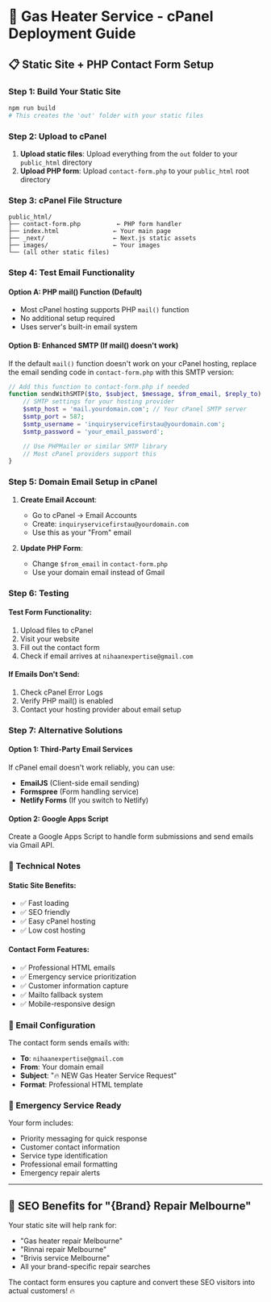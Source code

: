 # 🚀 Gas Heater Service - cPanel Deployment Guide

## 📋 **Static Site + PHP Contact Form Setup**

### **Step 1: Build Your Static Site**

```bash
npm run build
# This creates the 'out' folder with your static files
```

### **Step 2: Upload to cPanel**

1. **Upload static files**: Upload everything from the `out` folder to your `public_html` directory
2. **Upload PHP form**: Upload `contact-form.php` to your `public_html` root directory

### **Step 3: cPanel File Structure**

```
public_html/
├── contact-form.php          ← PHP form handler
├── index.html               ← Your main page
├── _next/                   ← Next.js static assets
├── images/                  ← Your images
└── (all other static files)
```

### **Step 4: Test Email Functionality**

#### **Option A: PHP mail() Function (Default)**

- Most cPanel hosting supports PHP `mail()` function
- No additional setup required
- Uses server's built-in email system

#### **Option B: Enhanced SMTP (If mail() doesn't work)**

If the default `mail()` function doesn't work on your cPanel hosting, replace the email sending code in `contact-form.php` with this SMTP version:

```php
// Add this function to contact-form.php if needed
function sendWithSMTP($to, $subject, $message, $from_email, $reply_to) {
    // SMTP settings for your hosting provider
    $smtp_host = 'mail.yourdomain.com'; // Your cPanel SMTP server
    $smtp_port = 587;
    $smtp_username = 'inquiryservicefirstau@yourdomain.com';
    $smtp_password = 'your_email_password';

    // Use PHPMailer or similar SMTP library
    // Most cPanel providers support this
}
```

### **Step 5: Domain Email Setup in cPanel**

1. **Create Email Account**:

   - Go to cPanel → Email Accounts
   - Create: `inquiryservicefirstau@yourdomain.com`
   - Use this as your "From" email

2. **Update PHP Form**:
   - Change `$from_email` in `contact-form.php`
   - Use your domain email instead of Gmail

### **Step 6: Testing**

#### **Test Form Functionality**:

1. Upload files to cPanel
2. Visit your website
3. Fill out the contact form
4. Check if email arrives at `nihaanexpertise@gmail.com`

#### **If Emails Don't Send**:

1. Check cPanel Error Logs
2. Verify PHP mail() is enabled
3. Contact your hosting provider about email setup

### **Step 7: Alternative Solutions**

#### **Option 1: Third-Party Email Services**

If cPanel email doesn't work reliably, you can use:

- **EmailJS** (Client-side email sending)
- **Formspree** (Form handling service)
- **Netlify Forms** (If you switch to Netlify)

#### **Option 2: Google Apps Script**

Create a Google Apps Script to handle form submissions and send emails via Gmail API.

### **🔧 Technical Notes**

#### **Static Site Benefits**:

- ✅ Fast loading
- ✅ SEO friendly
- ✅ Easy cPanel hosting
- ✅ Low cost hosting

#### **Contact Form Features**:

- ✅ Professional HTML emails
- ✅ Emergency service prioritization
- ✅ Customer information capture
- ✅ Mailto fallback system
- ✅ Mobile-responsive design

### **📧 Email Configuration**

The contact form sends emails with:

- **To**: `nihaanexpertise@gmail.com`
- **From**: Your domain email
- **Subject**: "🔥 NEW Gas Heater Service Request"
- **Format**: Professional HTML template

### **🚨 Emergency Service Ready**

Your form includes:

- Priority messaging for quick response
- Customer contact information
- Service type identification
- Professional email formatting
- Emergency repair alerts

---

## **🎯 SEO Benefits for "{Brand} Repair Melbourne"**

Your static site will help rank for:

- "Gas heater repair Melbourne"
- "Rinnai repair Melbourne"
- "Brivis service Melbourne"
- All your brand-specific repair searches

The contact form ensures you capture and convert these SEO visitors into actual customers! 🔥
